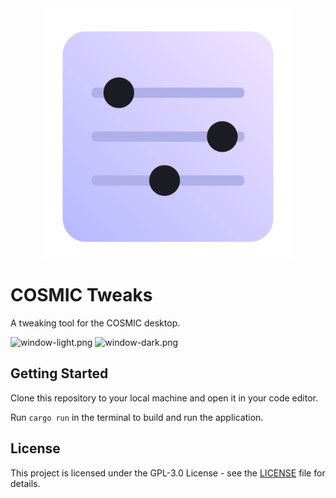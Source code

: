 <div align="center">
    <img src="res/icons/hicolor/256x256/apps/dev.edfloreshz.CosmicTweaks.svg" width="400"/>
</div>

# COSMIC Tweaks

A tweaking tool for the COSMIC desktop.

![window-light.png](https://raw.githubusercontent.com/edfloreshz/cosmic-tweaks/main/res/screenshots/window-light.png#gh-light-mode-only)
![window-dark.png](https://raw.githubusercontent.com/edfloreshz/cosmic-tweaks/main/res/screenshots/window-dark.png#gh-dark-mode-only)

## Getting Started
Clone this repository to your local machine and open it in your code editor.

Run `cargo run` in the terminal to build and run the application.

## License
This project is licensed under the GPL-3.0 License - see the [LICENSE](LICENSE) file for details.
